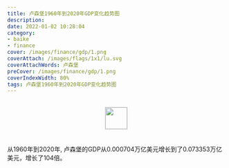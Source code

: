 ```yaml
---
title: 卢森堡1960年到2020年GDP变化趋势图
description: 
date: 2022-01-02 10:28:04
category:
- baike
- finance
cover: /images/finance/gdp/1.png
coverAttach: /images/flags/1x1/lu.svg
coverAttachWords: 卢森堡
preCover: /images/finance/gdp/1.png
coverIndexWidth: 80%
tags: 卢森堡1960年到2020年GDP变化趋势图
---
```




<script src="/assets/js/charts/chart.js"></script>

<div style="text-align: center; margin: 30px 0; ">
    <img src="/images/flags/1x1/lu.svg" style="width: 50px; border: 1px solid #cccccc; ">
</div>

<div style="width: 98%; margin: 0 0 35px 0; ">
    <canvas id="myChart"></canvas>
</div>

<div>
<p class="paragraph">从1960年到2020年, 卢森堡的GDP从0.000704万亿美元增长到了0.073353万亿美元，增长了104倍。</p>
</div>

<script>

    const dataGdp = {
        labels: [1960, 1961, 1962, 1963, 1964, 1965, 1966, 1967, 1968, 1969, 1970, 1971, 1972, 1973, 1974, 1975, 1976, 1977, 1978, 1979, 1980, 1981, 1982, 1983, 1984, 1985, 1986, 1987, 1988, 1989, 1990, 1991, 1992, 1993, 1994, 1995, 1996, 1997, 1998, 1999, 2000, 2001, 2002, 2003, 2004, 2005, 2006, 2007, 2008, 2009, 2010, 2011, 2012, 2013, 2014, 2015, 2016, 2017, 2018, 2019, 2020],
        datasets: [{
            label: '(万亿美元)  •  即刻编程  •  cn.hongkezhang.com',
            backgroundColor: 'rgb(0 0 128)',
            borderColor: 'rgb(0 0 128)',
            data: [0.000704, 0.000704, 0.000742, 0.000791, 0.000903, 0.000922, 0.000968, 0.000975, 0.001066, 0.001235, 0.001458, 0.001519, 0.001902, 0.002610, 0.003184, 0.003123, 0.003424, 0.003789, 0.004719, 0.005517, 0.006020, 0.005054, 0.004602, 0.004524, 0.004438, 0.004577, 0.006686, 0.008321, 0.009418, 0.010038, 0.012779, 0.013834, 0.015519, 0.015926, 0.017702, 0.020853, 0.020895, 0.019564, 0.020150, 0.021899, 0.021230, 0.021388, 0.023650, 0.029667, 0.035065, 0.037672, 0.042910, 0.051587, 0.058844, 0.054467, 0.056214, 0.061696, 0.059776, 0.065203, 0.068805, 0.060072, 0.062217, 0.065712, 0.071285, 0.070196, 0.073353],
            barPercentage: 0.3
        }]
    };

    const config = {
        type: 'line',
        data: dataGdp,
        options: {
            series: [
                {
                    barWidth: '20%'
                }
            ]
        }
    };

    const myChart = new Chart(
        document.getElementById('myChart'),
        config
    );
</script>

